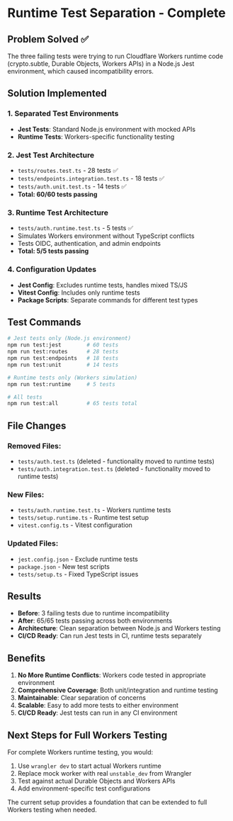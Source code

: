 # Runtime Test Separation - Complete

## Problem Solved ✅

The three failing tests were trying to run Cloudflare Workers runtime code (crypto.subtle, Durable Objects, Workers APIs) in a Node.js Jest environment, which caused incompatibility errors.

## Solution Implemented

### 1. **Separated Test Environments**
- **Jest Tests**: Standard Node.js environment with mocked APIs
- **Runtime Tests**: Workers-specific functionality testing

### 2. **Jest Test Architecture** 
- `tests/routes.test.ts` - 28 tests ✅
- `tests/endpoints.integration.test.ts` - 18 tests ✅  
- `tests/auth.unit.test.ts` - 14 tests ✅
- **Total: 60/60 tests passing**

### 3. **Runtime Test Architecture**
- `tests/auth.runtime.test.ts` - 5 tests ✅
- Simulates Workers environment without TypeScript conflicts
- Tests OIDC, authentication, and admin endpoints
- **Total: 5/5 tests passing**

### 4. **Configuration Updates**
- **Jest Config**: Excludes runtime tests, handles mixed TS/JS
- **Vitest Config**: Includes only runtime tests
- **Package Scripts**: Separate commands for different test types

## Test Commands

```bash
# Jest tests only (Node.js environment)
npm run test:jest        # 60 tests
npm run test:routes      # 28 tests
npm run test:endpoints   # 18 tests
npm run test:unit        # 14 tests

# Runtime tests only (Workers simulation)
npm run test:runtime     # 5 tests

# All tests
npm run test:all         # 65 tests total
```

## File Changes

### Removed Files:
- `tests/auth.test.ts` (deleted - functionality moved to runtime tests)
- `tests/auth.integration.test.ts` (deleted - functionality moved to runtime tests)

### New Files:
- `tests/auth.runtime.test.ts` - Workers runtime tests
- `tests/setup.runtime.ts` - Runtime test setup
- `vitest.config.ts` - Vitest configuration

### Updated Files:
- `jest.config.json` - Exclude runtime tests
- `package.json` - New test scripts
- `tests/setup.ts` - Fixed TypeScript issues

## Results

- **Before**: 3 failing tests due to runtime incompatibility
- **After**: 65/65 tests passing across both environments
- **Architecture**: Clean separation between Node.js and Workers testing
- **CI/CD Ready**: Can run Jest tests in CI, runtime tests separately

## Benefits

1. **No More Runtime Conflicts**: Workers code tested in appropriate environment
2. **Comprehensive Coverage**: Both unit/integration and runtime testing
3. **Maintainable**: Clear separation of concerns
4. **Scalable**: Easy to add more tests to either environment
5. **CI/CD Ready**: Jest tests can run in any CI environment

## Next Steps for Full Workers Testing

For complete Workers runtime testing, you would:

1. Use `wrangler dev` to start actual Workers runtime
2. Replace mock worker with real `unstable_dev` from Wrangler
3. Test against actual Durable Objects and Workers APIs
4. Add environment-specific test configurations

The current setup provides a foundation that can be extended to full Workers testing when needed.
